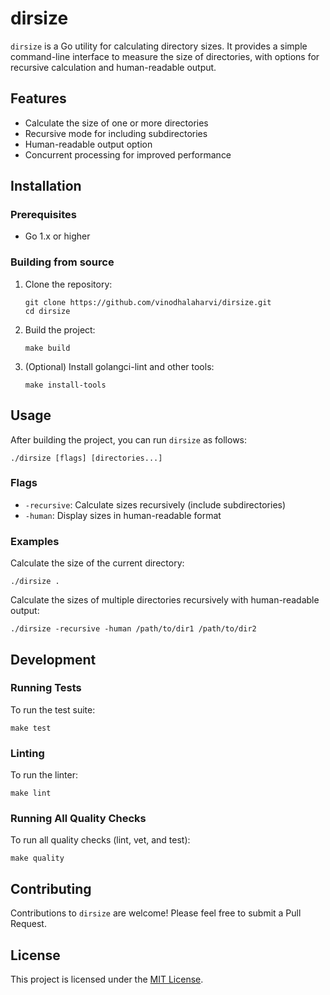 # dirsize

`dirsize` is a Go utility for calculating directory sizes. It provides a simple command-line interface to measure the size of directories, with options for recursive calculation and human-readable output.

## Features

- Calculate the size of one or more directories
- Recursive mode for including subdirectories
- Human-readable output option
- Concurrent processing for improved performance

## Installation

### Prerequisites

- Go 1.x or higher

### Building from source

1. Clone the repository:
   ```
   git clone https://github.com/vinodhalaharvi/dirsize.git
   cd dirsize
   ```

2. Build the project:
   ```
   make build
   ```

3. (Optional) Install golangci-lint and other tools:
   ```
   make install-tools
   ```

## Usage

After building the project, you can run `dirsize` as follows:

```
./dirsize [flags] [directories...]
```

### Flags

- `-recursive`: Calculate sizes recursively (include subdirectories)
- `-human`: Display sizes in human-readable format

### Examples

Calculate the size of the current directory:
```
./dirsize .
```

Calculate the sizes of multiple directories recursively with human-readable output:
```
./dirsize -recursive -human /path/to/dir1 /path/to/dir2
```

## Development

### Running Tests

To run the test suite:

```
make test
```

### Linting

To run the linter:

```
make lint
```

### Running All Quality Checks

To run all quality checks (lint, vet, and test):

```
make quality
```

## Contributing

Contributions to `dirsize` are welcome! Please feel free to submit a Pull Request.

## License

This project is licensed under the [MIT License](LICENSE).

